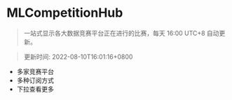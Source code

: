 # MLCompetitionHub

> 一站式显示各大数据竞赛平台正在进行的比赛，每天 16:00 UTC+8 自动更新。
  
> 更新时间: 2022-08-10T16:01:16+0800 

* 多家竞赛平台
* 多种订阅方式
* 下拉查看更多